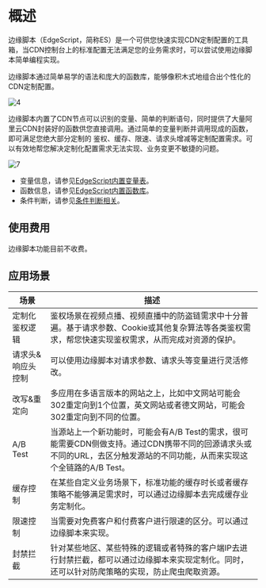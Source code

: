 # 概述

边缘脚本（EdgeScript，简称ES）是一个可供您快速实现CDN定制配置的工具箱，当CDN控制台上的标准配置无法满足您的业务需求时，可以尝试使用边缘脚本简单编程实现。

边缘脚本通过简单易学的语法和庞大的函数库，能够像积木式地组合出个性化的CDN定制配置。

![4](https://static-aliyun-doc.oss-accelerate.aliyuncs.com/assets/img/zh-CN/3334476161/p255418.png)

边缘脚本内置了CDN节点可以识别的变量、简单的判断语句，同时提供了大量阿里云CDN封装好的函数供您直接调用。通过简单的变量判断并调用现成的函数，即可满足您绝大部分定制的 鉴权、缓存、限速、请求头增减等定制配置需求。可以有效地帮您解决定制化配置需求无法实现、业务变更不敏捷的问题。

![7](https://static-aliyun-doc.oss-accelerate.aliyuncs.com/assets/img/zh-CN/1589476161/p255500.png)

-   变量信息，请参见[EdgeScript内置变量表](/intl.zh-CN/边缘脚本/EdgeScript内置变量表.md)。
-   函数信息，请参见[EdgeScript内置函数库](https://help.aliyun.com/document_detail/126869.html?spm=a2c4g.11186623.6.730.d7aa4d674Q9xAO)。
-   条件判断，请参见[条件判断相关](/intl.zh-CN/边缘脚本/EdgeScript内置函数库/条件判断相关.md)。

## 使用费用

边缘脚本功能目前不收费。

## 应用场景

|场景|描述|
|--|--|
|定制化鉴权逻辑|鉴权场景在视频点播、视频直播中的防盗链需求中十分普遍。基于请求参数、Cookie或其他复杂算法等各类鉴权需求，帮您快速实现鉴权需求，从而完成对资源的保护。|
|请求头&响应头控制|可以使用边缘脚本对请求参数、请求头等变量进行灵活修改。|
|改写&重定向|多应用在多语言版本的网站之上，比如中文网站可能会302重定向到1个位置，英文网站或者德文网站，可能会302重定向到不同的位置。|
|A/B Test|当源站上一个新功能时，可能会有A/B Test的需求，很可能需要CDN侧做支持。通过CDN携带不同的回源请求头或不同的URL，去区分触发源站的不同功能，从而来实现这个全链路的A/B Test。|
|缓存控制|在某些自定义业务场景下，标准功能的缓存时长或者缓存策略不能够满足需求时，可以通过边缘脚本去完成缓存业务定制化。|
|限速控制|当需要对免费客户和付费客户进行限速的区分。可以通过边缘脚本来实现。|
|封禁拦截|针对某些地区、某些特殊的逻辑或者特殊的客户端IP去进行封禁拦截，都可以通过边缘脚本来实现定制化。同时，还可以针对防爬策略的实现，防止爬虫爬取资源。|

